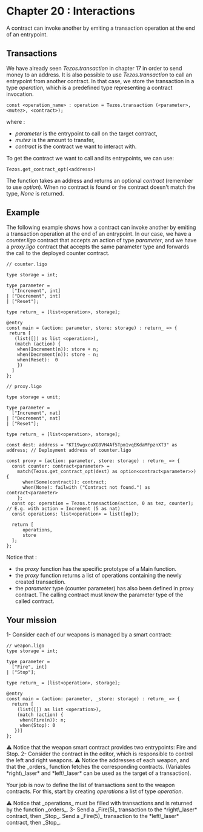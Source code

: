 # Chapter 20 : Interactions

<light />

<dialog character="alien">Red alert! The humans are here! Battle stations! Surrender, dirty humans, or die! We are the master of this universe, and we will easily destroy you! Hahahaha!</dialog>

A contract can invoke another by emiting a transaction operation at the end of an entrypoint.

## Transactions

We have already seen _Tezos.transaction_ in chapter 17 in order to send money to an address. It is also possible to use _Tezos.transaction_ to call an entrypoint from another contract. In that case, we store the transaction in a type _operation_, which is a predefined type representing a contract invocation.

```
const <operation_name> : operation = Tezos.transaction (<parameter>, <mutez>, <contract>);
```

where :

- _parameter_ is the entrypoint to call on the target contract,
- _mutez_ is the amount to transfer,
- _contract_ is the contract we want to interact with.

To get the contract we want to call and its entrypoints, we can use:

```
Tezos.get_contract_opt(<address>)
```

The function takes an address and returns an optional _contract_ (remember to use _option_). When no contract is found or the contract doesn't match the type, _None_ is returned.

## Example

The following example shows how a contract can invoke another by emiting a transaction operation at the end of an entrypoint.
In our case, we have a _counter.ligo_ contract that accepts an action of type _parameter_, and we have a _proxy.ligo_ contract that accepts the same parameter type and forwards the call to the deployed counter contract.

```
// counter.ligo

type storage = int;

type parameter =
  ["Increment", int]
| ["Decrement", int]
| ["Reset"];

type return_ = [list<operation>, storage];

@entry
const main = (action: parameter, store: storage) : return_ => {
 return [
   (list([]) as list <operation>),
   (match (action) {
    when(Increment(n)): store + n;
    when(Decrement(n)): store - n;
    when(Reset):  0
    })
  ]
};
```

```
// proxy.ligo

type storage = unit;

type parameter =
  ["Increment", nat]
| ["Decrement", nat]
| ["Reset"];

type return_ = [list<operation>, storage];

const dest: address = "KT19wgxcuXG9VH4Af5Tpm1vqEKdaMFpznXT3" as address; // Deployment address of counter.ligo

const proxy = (action: parameter, store: storage) : return_ => {
  const counter: contract<parameter> =
    match(Tezos.get_contract_opt(dest) as option<contract<parameter>>) {
      when(Some(contract)): contract;
      when(None): failwith ("Contract not found.") as contract<parameter>
    };
  const op: operation = Tezos.transaction(action, 0 as tez, counter); // E.g. with action = Increment (5 as nat)
  const operations: list<operation> = list([op]);

  return [
      operations,
      store
  ];
};
```

Notice that :

- the _proxy_ function has the specific prototype of a Main function.
- the _proxy_ function returns a list of operations containing the newly created transaction.
- the _parameter_ type (counter parameter) has also been defined in proxy contract. The calling contract must know the parameter type of the called contract.

## Your mission

<!-- prettier-ignore -->1- Consider each of our weapons is managed by a smart contract:

```
// weapon.ligo
type storage = int;

type parameter =
  ["Fire", int]
| ["Stop"];

type return_ = [list<operation>, storage];

@entry
const main = (action: parameter, _store: storage) : return_ => {
  return [
    (list([]) as list <operation>),
    (match (action) {
     when(Fire(n)): n;
     when(Stop): 0
   })]
};
```

<!-- prettier-ignore -->⚠️ Notice that the weapon smart contract provides two entrypoints: Fire and Stop.

<!-- prettier-ignore -->2- Consider the contract in the editor, which is responsible to control the left and right weapons.
<!-- prettier-ignore -->⚠️ Notice the addresses of each weapon, and that the _orders_ function fetches the corresponding contracts. (Variables *right\_laser* and *left\_laser* can be used as the target of a transaction).

Your job is now to define the list of transactions sent to the weapon contracts. For this, start by creating _operations_ a list of type _operation_.

<!-- prettier-ignore -->⚠️ Notice that _operations_ must be filled with transactions and is returned by the function _orders_.

<!-- prettier-ignore -->3- Send a _Fire(5)_ transaction to the *right\_laser* contract, then _Stop_. Send a _Fire(5)_ transaction to the *left\_laser* contract, then _Stop_.
